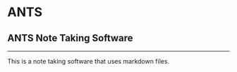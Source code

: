 # ANTS  
## ANTS Note Taking Software  
***  
This is a note taking software that uses markdown files.
